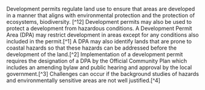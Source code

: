 Development permits regulate land use to ensure that areas are developed in a manner that aligns with environmental protection and the protection of ecosystems, biodiversity. [^12] Development permits may also be used to protect a development from hazardous conditions. A Development Permit Area (DPA) may restrict development in areas except for any conditions also included in the permit.[^1] A DPA may also identify lands that are prone to coastal hazards so that these hazards can be addressed before the development of the land.[^2] Implementation of a development permit requires the designation of a DPA by the Official Community Plan which includes an amending bylaw and public hearing and approval by the local government.[^3] Challenges can occur if the background studies of hazards and environmentally sensitive areas are not well justified.[^4] 